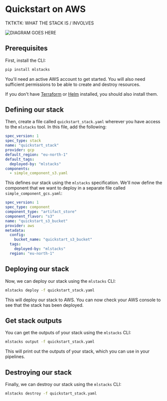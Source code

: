 # Quickstart on AWS

TKTKTK: WHAT THE STACK IS / INVOLVES

![DIAGRAM GOES HERE]()

## Prerequisites

First, install the CLI:

```bash
pip install mlstacks
```

You'll need an active AWS account to get started. You will also need sufficient
permissions to be able to create and destroy resources.

If you don't have
[Terraform](https://learn.hashicorp.com/tutorials/terraform/install-cli#install-terraform)
or [Helm](https://helm.sh/docs/intro/install/#from-script) installed, you should
also install them.

## Defining our stack

Then, create a file called `quickstart_stack.yaml` wherever you have access to
the `mlstacks` tool. In this file, add the following:

```yaml
spec_version: 1
spec_type: stack
name: "quickstart_stack"
provider: gcp
default_region: "eu-north-1"
default_tags:
  deployed-by: "mlstacks"
components:
  - simple_component_s3.yaml
```

This defines our stack using the `mlstacks` specification. We'll now define the
component that we want to deploy in a separate file called
`simple_component_gcs.yaml`:

```yaml
spec_version: 1
spec_type: component
component_type: "artifact_store"
component_flavor: "s3"
name: "quickstart_s3_bucket"
provider: aws
metadata:
  config:
    bucket_name: "quickstart_s3_bucket"
  tags:
    deployed-by: "mlstacks"
  region: "eu-north-1"
```

## Deploying our stack

Now, we can deploy our stack using the `mlstacks` CLI:

```bash
mlstacks deploy -f quickstart_stack.yaml
```

This will deploy our stack to AWS. You can now check your AWS console to see
that the stack has been deployed.

## Get stack outputs

You can get the outputs of your stack using the `mlstacks` CLI:

```bash
mlstacks output -f quickstart_stack.yaml
```

This will print out the outputs of your stack, which you can use in your
pipelines.

## Destroying our stack

Finally, we can destroy our stack using the `mlstacks` CLI:

```bash
mlstacks destroy -f quickstart_stack.yaml
```
